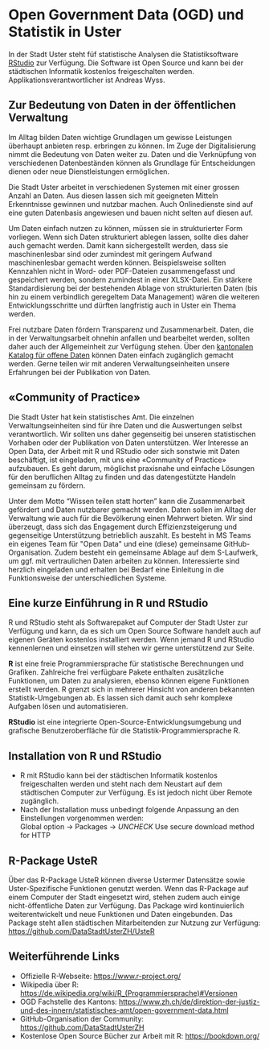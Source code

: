 # Open Government Data (OGD) und Statistik in Uster
In der Stadt Uster steht füf statistische Analysen die Statistiksoftware [RStudio](https://de.wikipedia.org/wiki/RStudio) zur Verfügung. Die Software ist Open Source und kann bei der städtischen Informatik kostenlos freigeschalten werden. Applikationsverantwortlicher ist Andreas Wyss.

## Zur Bedeutung von Daten in der öffentlichen Verwaltung
Im Alltag bilden Daten wichtige Grundlagen um gewisse Leistungen überhaupt anbieten resp. erbringen zu können. Im Zuge der Digitalisierung nimmt die Bedeutung von Daten weiter zu. Daten und die Verknüpfung von verschiedenen Datenbeständen können als Grundlage für Entscheidungen dienen oder neue Dienstleistungen ermöglichen.

Die Stadt Uster arbeitet in verschiedenen Systemen mit einer grossen Anzahl an Daten. Aus diesen lassen sich mit geeigneten Mitteln Erkenntnisse gewinnen und nutzbar machen. Auch Onlinedienste sind auf eine guten Datenbasis angewiesen und bauen nicht selten auf diesen auf.

Um Daten einfach nutzen zu können, müssen sie in strukturierter Form vorliegen. Wenn sich Daten strukturiert ablegen lassen, sollte dies daher auch gemacht werden. Damit kann sichergestellt werden, dass sie maschinenlesbar sind oder zumindest mit geringem Aufwand maschinenlesbar gemacht werden können. Beispielsweise sollten Kennzahlen nicht in Word- oder PDF-Dateien zusammengefasst und gespeichert werden, sondern zumindest in einer XLSX-Datei. Ein stärkere Standardisierung bei der bestehenden Ablage von strukturierten Daten (bis hin zu einem verbindlich geregeltem Data Management) wären die weiteren Entwicklungsschritte und dürften langfristig auch in Uster ein Thema werden.

Frei nutzbare Daten fördern Transparenz und Zusammenarbeit. Daten, die in der Verwaltungsarbeit ohnehin anfallen und bearbeitet werden, sollten daher auch der Allgemeinheit zur Verfügung stehen. Über den [kantonalen Katalog für offene Daten](https://www.web.statistik.zh.ch/ogd/datenkatalog/standalone/?keywords=ogd) können Daten einfach zugänglich gemacht werden. Gerne teilen wir mit anderen Verwaltungseinheiten unsere Erfahrungen bei der Publikation von Daten.

## «Community of Practice»
Die Stadt Uster hat kein statistisches Amt. Die einzelnen Verwaltungseinheiten sind für ihre Daten und die Auswertungen selbst verantwortlich. Wir sollten uns daher gegenseitig bei unseren statistischen Vorhaben oder der Publikation von Daten unterstützen. Wer Interesse an Open Data, der Arbeit mit R und RStudio oder sich sonstwie mit Daten beschäftigt, ist eingeladen, mit uns eine «Community of Practice» aufzubauen. Es geht darum, möglichst praxisnahe und einfache Lösungen für den beruflichen Alltag zu finden und das datengestützte Handeln gemeinsam zu fördern.

Unter dem Motto “Wissen teilen statt horten” kann die Zusammenarbeit gefördert und Daten nutzbarer gemacht werden. Daten sollen im Alltag der Verwaltung wie auch für die Bevölkerung einen Mehrwert bieten. Wir sind überzeugt, dass sich das Engagement durch Effizienzsteigerung und gegenseitige Unterstützung betrieblich auszahlt.
Es besteht in MS Teams ein eigenes Team für "Open Data" und eine (diese) gemeinsame GitHub-Organisation. Zudem besteht ein gemeinsame Ablage auf dem S-Laufwerk, um ggf. mit vertraulichen Daten arbeiten zu können. Interessierte sind herzlich eingeladen und erhalten bei Bedarf eine Einleitung in die Funktionsweise der unterschiedlichen Systeme.

## Eine kurze Einführung in R und RStudio
R und RStudio steht als Softwarepaket auf Computer der Stadt Uster zur Verfügung und kann, da es sich um Open Source Software handelt auch auf eigenen Geräten kostenlos installiert werden. Wenn jemand R und RStudio kennenlernen und einsetzen will stehen wir gerne unterstützend zur Seite.

**R** ist eine freie Programmiersprache für statistische Berechnungen und Grafiken. Zahlreiche frei verfügbare Pakete enthalten zusätzliche Funktionen, um Daten zu analysieren, ebenso können eigene Funktionen erstellt werden. R grenzt sich in mehrerer Hinsicht von anderen bekannten Statistik-Umgebungen ab. Es lassen sich damit auch sehr komplexe Aufgaben lösen und automatisieren.

**RStudio** ist eine integrierte Open-Source-Entwicklungsumgebung und grafische Benutzeroberfläche für die Statistik-Programmiersprache R.

## Installation von R und RStudio
* R mit RStudio kann bei der städtischen Informatik kostenlos freigeschalten werden und steht nach dem Neustart auf dem städtischen Computer zur Verfügung. Es ist jedoch nicht über Remote zugänglich.
* Nach der Installation muss unbedingt folgende Anpassung an den Einstellungen vorgenommen werden:  
Global option -> Packages -> *UNCHECK* Use secure download method for HTTP

## R-Package UsteR
Über das R-Package UsteR können diverse Ustermer Datensätze sowie Uster-Spezifische Funktionen genutzt werden. Wenn das R-Package auf einem Computer der Stadt eingesetzt wird, stehen zudem auch einige nicht-öffentliche Daten zur Verfügung. Das Package wird kontinuierlich weiterentwickelt und neue Funktionen und Daten eingebunden. Das Package steht allen städtischen Mitarbeitenden zur Nutzung zur Verfügung: https://github.com/DataStadtUsterZH/UsteR

## Weiterführende Links
* Offizielle R-Webseite: https://www.r-project.org/ 
* Wikipedia über R: https://de.wikipedia.org/wiki/R_(Programmiersprache)#Versionen
* OGD Fachstelle des Kantons: https://www.zh.ch/de/direktion-der-justiz-und-des-innern/statistisches-amt/open-government-data.html
* GitHub-Organisation der Community: https://github.com/DataStadtUsterZH
* Kostenlose Open Source Bücher zur Arbeit mit R: https://bookdown.org/
